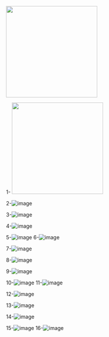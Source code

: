   <img src="https://github.com/sam6coder/smartattendance/assets/91368583/3cb4ac04-1793-421d-98e5-e468f1655fd2" width="250">

1- <img src="https://github.com/user-attachments/assets/baba64a0-ed63-4e85-b211-685ddb416adf" width="250">

2-![image](https://github.com/user-attachments/assets/2bef91ee-ac15-4e4b-a310-e1f5e26bd00f)

3-![image](https://github.com/user-attachments/assets/2c3cff11-b39f-4e99-873d-8e2ecf735d15)

4-![image](https://github.com/user-attachments/assets/eb1ed11e-ef92-4d42-a119-442dd749f9b1)

5-![image](https://github.com/user-attachments/assets/9d2f8210-8a77-4767-9cc5-6e4a637ee73d)
6-![image](https://github.com/user-attachments/assets/8184fffe-f6f2-4c68-8fe8-a377f19bd874)

7-![image](https://github.com/user-attachments/assets/d3fc0591-817e-4ed6-89be-7fc3f193cfcd)

8-![image](https://github.com/user-attachments/assets/2c5879a6-4891-4a9b-8b3d-06b5a5006ba7)

9-![image](https://github.com/user-attachments/assets/651ce190-94ca-4486-8663-ac1786dc49d3)

10-![image](https://github.com/user-attachments/assets/ad45c3de-89c6-4587-9bfc-d7296cc00f5e)
11-![image](https://github.com/user-attachments/assets/d325edc3-b085-4b78-b70f-a1ebb8f20485)


12-![image](https://github.com/user-attachments/assets/3960665a-d9b1-49b5-bf1e-a35297169377)


13-![image](https://github.com/user-attachments/assets/adfcac33-2ddb-4639-bdb2-4687105bf838)

14-![image](https://github.com/user-attachments/assets/8ecd5e89-75d4-49ec-929a-d7b0767a32d2)

15-![image](https://github.com/user-attachments/assets/00a3b869-ff75-45b3-bade-3c26cf7da7e7)
16-![image](https://github.com/user-attachments/assets/7166f6ef-d768-4c92-b3f8-0b68bce25594)


